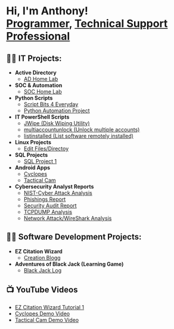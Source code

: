 <h1>Hi, I'm Anthony! <br/><a href="https://github.com/ALNorman1">Programmer</a>, <a href="">Technical Support Professional</a>

<h2>👨‍💻 IT Projects:</h2>


- <b>Active Directory</b>
  - [AD Home Lab](https://github.com/ALNorman/ActiveDirectoryLab)
- <b>SOC & Automation</b>
  - [SOC Home Lab](https://github.com/ALNorman/SOC-Home-Lab)
- <b>Python Scripts</b>
  - [Script Bits 4 Everyday](https://github.com/ALNorman/Python-Script-Bits)
  - [Python Automation Project](https://github.com/ALNorman/Python-Automation)
- <b>IT PowerShell Scripts</b>
  - [JWipe (Disk Wiping Utility)](https://github.com/ALNorman/Python-Script-Bits)
  - [multiaccountunlock (Unlock multiple accounts)](https://github.com/ALNorman/PowerShell2)
  - [listinstalled (List software remotely installed)](https://github.com/ALNorman/PowerShell3)
- <b>Linux Projects</b>
  - [Edit Files/Directoy](https://github.com/ALNorman/Linux-Project-1)
- <b>SQL Projects</b>
  - [SQL Project 1](https://github.com/ALNorman/SQL1)
- <b>Android Apps</b>
  - [Cyclopes](https://www.youtube.com/watch?v=6LUulpEZvL4)
  - [Tactical Cam](https://www.youtube.com/watch?v=pi1Rk78jrf0)
- <b>Cybersecurity Analyst Reports</b>
  - [NIST-Cyber Attack Analysis](https://github.com/ALNorman/NIST-CyberAttackAnalysis)
  - [Phishings Report](https://github.com/ALNorman/Cybersecurity1)
  - [Security Audit Report](https://github.com/ALNorman/SecurityAudit)
  - [TCPDUMP Analysis](https://github.com/ALNorman/Analysis-DNS-ICMP-Traffic)
  - [Network Attack/WireShark Analysis](https://github.com/ALNorman/NetworkAttack1)
<h2>👨‍💻 Software Development Projects:</h2>

- <b>EZ Citation Wizard</b>
  - [Creation Blogg](https://citationwizard.blogspot.com/)
- <b>Adventures of Black Jack (Learning Game)</b>
  - [Black Jack Log](https://github.com/ALNorman/Blackjack) 
    
<h2>📺  YouTube Videos</h2>

- [EZ Citation Wizard Tutorial 1](https://youtu.be/G5ife5wJSlE)
- [Cyclopes Demo Video](https://www.youtube.com/watch?v=6LUulpEZvL4)
- [Tactical Cam Demo Video](https://www.youtube.com/watch?v=pi1Rk78jrf0)
